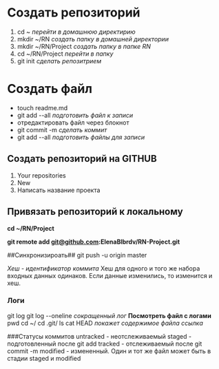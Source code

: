 # Создать репозиторий
1. cd ~ *перейти в домашнюю директирию*
2. mkdir ~/RN *создать папку в домашней директории*
3. mkdir ~/RN/Project *создать папку в папке RN*
4. cd ~/RN/Project *перейти в папку*
5. git init *сделать репозитрием*

# Создать файл
- touch readme.md
- git add --all *подготовить файл к записи*
- отредактировать файл через блокнот
- git commit -m *сделать коммит*
- git add --all *подготовить файлы для записи*

## Создать репозиторий на GITHUB
1. Your repositories
2. New
3. Написать название проекта


## Привязать репозиторий к локальному
**cd ~/RN/Project**

**git remote add git@github.com:ElenaBlbrdv/RN-Project.git**

##Синхронизироать##
git push -u origin master

*Хеш - идентификатор коммита*
Хеш для одного и того же набора входных данных одинаков.
Если данные изменились, то изменится и хеш.

### Логи
git log
git log --oneline *сокращенный лог*
**Посмотреть файл с логами**
pwd
cd ~/
cd .git/
ls
cat HEAD *покажет содержимое файла* *ссылка*

###Статусы коммитов
untracked - неотслеживаемый
staged - подготовленный после git add
tracked - отслеживаемый после git commit -m
modified - измененный.
Один и тот же файл может быть в стадии staged и modified


